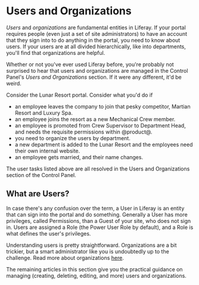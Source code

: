 # Users and Organizations

*Users* and *organizations* are fundamental entities in Liferay. If your portal
requires people (even just a set of site administrators) to have an account
that they sign into to do anything in the portal, you need to know about users.
If your users are at all divided hierarchically, like into departments,
you'll find that organizations are helpful. 

Whether or not you've ever used Liferay before, you're probably not surprised to
hear that users and organizations are managed in the Control Panel's *Users and
Organizations* section. If it were any different, it'd be weird. 

Consider the Lunar Resort portal. Consider what you'd do if 

- an employee leaves the company to join that pesky competitor, Martian Resort
  and Luxury Spa.
- an employee joins the resort as a new Mechanical Crew member.
- an employee is promoted from Crew Supervisor to Department Head, and needs the requisite
permissions within @product@.
- you need to organize the users by department.
- a new department is added to the Lunar Resort and the employees need their own
internal website.
- an employee gets married, and their name changes.

The user tasks listed above are all resolved in the Users and Organizations
section of the Control Panel.

## What are Users? [](id=what-are-users)

In case there's any confusion over the term, a User in Liferay is an entity that
can sign into the portal and do something. Generally a User has more
privileges, called Permissions, than a Guest of your site, who does not sign in.
Users are assigned a Role (the Power User Role by default), and a Role is what
defines the user's privileges.

Understanding users is pretty straightforward. Organizations are a bit trickier,
but a smart administrator like you is undoubtedly up to the challenge. Read more
about organizations
[here](/discover/deployment/-/knowledge_base/7-0/organizations).

The remaining articles in this section give you the practical guidance on
managing (creating, deleting, editing, and more) users and organizations.
